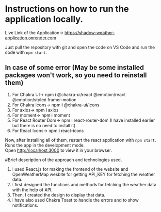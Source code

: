 # Instructions on how to run the application locally.
Live Link of the Application-> https://shadow-weather-application.onrender.com

Just pull the repository with git and open the code on VS Code and run the code with `npm start`.

## In case of some error (May be some installed packages won't work, so you need to reinstall them)
1. For Chakra UI-> npm i @chakra-ui/react @emotion/react @emotion/styled framer-motion
2. For Chakra Icons-> npm i @chakra-ui/icons
3. For axios-> npm i axios
4. For moment-> npm i moment
5. For React Router Dom-> npm i react-router-dom   (I have installed earlier but there is no need to install it).
6. For React Icons-> npm i react-icons

Now, after installing all of them, restart the react application with `npm start`.
Runs the app in the development mode.\
Open [http://localhost:3000](http://localhost:3000) to view it in your browser.

#Brief description of the approach and technologies used.

1. I used React.js for making the frontend of the website and OpenWeatherMap wesbite for getting API_KEY for fetching the weather data.
2. I first designed the functions and methods for fetching the weather data with the help of API.
3. Then, I created the design to display that data.
4. I have also used Chakra Toast to handle the errors and to show notifications.
